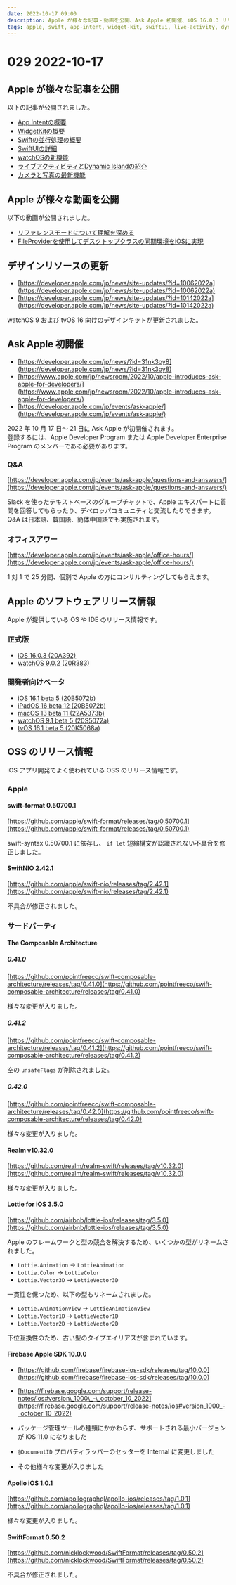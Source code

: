 ```yaml
---
date: 2022-10-17 09:00
description: Apple が様々な記事・動画を公開、Ask Apple 初開催、iOS 16.0.3 リリース、Firebase Apple SDK 10.0.0 リリース、他
tags: apple, swift, app-intent, widget-kit, swiftui, live-activity, dynamic-island, camera, file-provider, ask-apple, ios, ipados, macos, watchos, tvos, swift-format, swift-nio, tca, realm, lottie, firebase, apollo, swiftformat
---
```

# 029 2022-10-17

## Apple が様々な記事を公開

以下の記事が公開されました。

- [App Intentの概要](https://developer.apple.com/jp/news/?id=jdqxdx0y)
- [WidgetKitの概要](https://developer.apple.com/jp/news/?id=isnpnrza)
- [Swiftの並行処理の概要](https://developer.apple.com/jp/news/?id=o140tv24)
- [SwiftUIの詳細](https://developer.apple.com/jp/news/?id=sgfq6xxy)
- [watchOSの新機能](https://developer.apple.com/jp/news/?id=16c9n1iy)
- [ライブアクティビティとDynamic Islandの紹介](https://developer.apple.com/jp/news/?id=bkm73839)
- [カメラと写真の最新機能](https://developer.apple.com/jp/news/?id=4fe1r1f5)

## Apple が様々な動画を公開

以下の動画が公開されました。

- [リファレンスモードについて理解を深める](https://developer.apple.com/jp/news/site-updates/?id=10112022a)
- [FileProviderを使用してデスクトップクラスの同期環境をiOSに実現](https://developer.apple.com/jp/news/site-updates/?id=10112022b)

## デザインリソースの更新

- [https://developer.apple.com/jp/news/site-updates/?id=10062022a](https://developer.apple.com/jp/news/site-updates/?id=10062022a)
- [https://developer.apple.com/jp/news/site-updates/?id=10142022a](https://developer.apple.com/jp/news/site-updates/?id=10142022a)

watchOS 9 および tvOS 16 向けのデザインキットが更新されました。

## Ask Apple 初開催

- [https://developer.apple.com/jp/news/?id=31nk3oy8](https://developer.apple.com/jp/news/?id=31nk3oy8)
- [https://www.apple.com/jp/newsroom/2022/10/apple-introduces-ask-apple-for-developers/](https://www.apple.com/jp/newsroom/2022/10/apple-introduces-ask-apple-for-developers/)
- [https://developer.apple.com/jp/events/ask-apple/](https://developer.apple.com/jp/events/ask-apple/)

2022 年 10 月 17 日〜 21 日に Ask Apple が初開催されます。  
登録するには、Apple Developer Program または Apple Developer Enterprise Program のメンバーである必要があります。

### Q&A

[https://developer.apple.com/jp/events/ask-apple/questions-and-answers/](https://developer.apple.com/jp/events/ask-apple/questions-and-answers/)

Slack を使ったテキストベースのグループチャットで、Apple エキスパートに質問を回答してもらったり、デベロッパコミュニティと交流したりできます。  
Q&A は日本語、韓国語、簡体中国語でも実施されます。

### オフィスアワー

[https://developer.apple.com/jp/events/ask-apple/office-hours/](https://developer.apple.com/jp/events/ask-apple/office-hours/)

1 対 1 で 25 分間、個別で Apple の方にコンサルティングしてもらえます。

## Apple のソフトウェアリリース情報

Apple が提供している OS や IDE のリリース情報です。

### 正式版

- [iOS 16.0.3 (20A392)](https://developer.apple.com/news/releases/?id=09222022b)
- [watchOS 9.0.2 (20R383)](https://developer.apple.com/news/releases/?id=09222022a)

### 開発者向けベータ

- [iOS 16.1 beta 5 (20B5072b)](https://developer.apple.com/news/releases/?id=10112022d)
- [iPadOS 16 beta 12 (20B5072b)](https://developer.apple.com/news/releases/?id=10112022c)
- [macOS 13 beta 11 (22A5373b)](https://developer.apple.com/news/releases/?id=10112022b)
- [watchOS 9.1 beta 5 (20S5072a)](https://developer.apple.com/news/releases/?id=10122022a)
- [tvOS 16.1 beta 5 (20K5068a)](https://developer.apple.com/news/releases/?id=10112022a)

## OSS のリリース情報

iOS アプリ開発でよく使われている OSS のリリース情報です。

### Apple

#### swift-format 0.50700.1

[https://github.com/apple/swift-format/releases/tag/0.50700.1](https://github.com/apple/swift-format/releases/tag/0.50700.1)

swift-syntax 0.50700.1 に依存し、 `if let` 短縮構文が認識されない不具合を修正しました。

#### SwiftNIO 2.42.1

[https://github.com/apple/swift-nio/releases/tag/2.42.1](https://github.com/apple/swift-nio/releases/tag/2.42.1)

不具合が修正されました。

### サードパーティ

#### The Composable Architecture

##### 0.41.0

[https://github.com/pointfreeco/swift-composable-architecture/releases/tag/0.41.0](https://github.com/pointfreeco/swift-composable-architecture/releases/tag/0.41.0)

様々な変更が入りました。

##### 0.41.2

[https://github.com/pointfreeco/swift-composable-architecture/releases/tag/0.41.2](https://github.com/pointfreeco/swift-composable-architecture/releases/tag/0.41.2)

空の `unsafeFlags` が削除されました。

##### 0.42.0

[https://github.com/pointfreeco/swift-composable-architecture/releases/tag/0.42.0](https://github.com/pointfreeco/swift-composable-architecture/releases/tag/0.42.0)

様々な変更が入りました。

#### Realm v10.32.0

[https://github.com/realm/realm-swift/releases/tag/v10.32.0](https://github.com/realm/realm-swift/releases/tag/v10.32.0)

様々な変更が入りました。

#### Lottie for iOS 3.5.0

[https://github.com/airbnb/lottie-ios/releases/tag/3.5.0](https://github.com/airbnb/lottie-ios/releases/tag/3.5.0)

Apple のフレームワークと型の競合を解決するため、いくつかの型がリネームされました。

- `Lottie.Animation` → `LottieAnimation`
- `Lottie.Color` → `LottieColor`
- `Lottie.Vector3D` → `LottieVector3D`

一貫性を保つため、以下の型もリネームされました。

- `Lottie.AnimationView` → `LottieAnimationView`
- `Lottie.Vector1D` → `LottieVector1D`
- `Lottie.Vector2D` → `LottieVector2D`

下位互換性のため、古い型のタイプエイリアスが含まれています。

#### Firebase Apple SDK 10.0.0

- [https://github.com/firebase/firebase-ios-sdk/releases/tag/10.0.0](https://github.com/firebase/firebase-ios-sdk/releases/tag/10.0.0)
- [https://firebase.google.com/support/release-notes/ios#version\_1000\_-\_october_10_2022](https://firebase.google.com/support/release-notes/ios#version_1000_-_october_10_2022)

- パッケージ管理ツールの種類にかかわらず、サポートされる最小バージョンが iOS 11.0 になりました
- `@DocumentID` プロパティラッパーのセッターを Internal に変更しました
- その他様々な変更が入りました

#### Apollo iOS 1.0.1

[https://github.com/apollographql/apollo-ios/releases/tag/1.0.1](https://github.com/apollographql/apollo-ios/releases/tag/1.0.1)


様々な変更が入りました。

#### SwiftFormat 0.50.2

[https://github.com/nicklockwood/SwiftFormat/releases/tag/0.50.2](https://github.com/nicklockwood/SwiftFormat/releases/tag/0.50.2)

不具合が修正されました。
